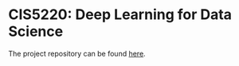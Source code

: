 # CIS5220: Deep Learning for Data Science
The project repository can be found [here](https://github.com/Meet1995/biomedical-ner-relationship-classification).